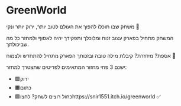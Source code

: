# GreenWorld
משחק שבו תוכלו להפוך את העולם לטוב יותר, ירוק יותר ונקי 💚

המשחק מתחיל בפארק עצוב זנוח ומלוכלך ותפקידך יהיה לאסוף ולמחזר כל מה שביכולתך.

אספת? מיחזרת? קיבלת מילה טובה ובזכותך הפארק מתחיל להתחדש ולצמוח 🌷

ישנם 3 פחי מחזור המתאימים לפריטים שתצטרך למחזר:
* 🟩ירוק
* 🟧כתום
* 🟦כחול
רוצים לשחק? לחצוhttps://snir1551.itch.io/greenworld  ✅
